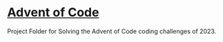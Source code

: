 # [Advent of Code](https://adventofcode.com/2023/)
Project Folder for Solving the Advent of Code coding challenges of 2023.
